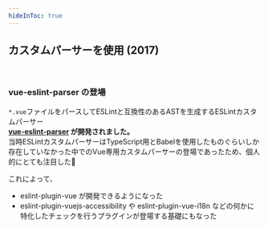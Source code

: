 ```yaml
---
hideInToc: true
---
```


## カスタムパーサーを使用 (2017)

<br>

### vue-eslint-parser の登場

`*.vue`ファイルをパースしてESLintと互換性のあるASTを生成するESLintカスタムパーサー\
**[vue-eslint-parser] が開発されました。**\
当時ESLintカスタムパーサーはTypeScript用とBabelを使用したものぐらいしか存在していなかった中でのVue専用カスタムパーサーの登場であったため、個人的にとても注目した🤩

[vue-eslint-parser]: https://github.com/vuejs/vue-eslint-parser

これによって、

- eslint-plugin-vue が開発できるようになった
- eslint-plugin-vuejs-accessibility や eslint-plugin-vue-i18n などの何かに特化したチェックを行うプラグインが登場する基礎にもなった
